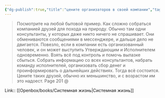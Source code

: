 ```yaml
---
{"dg-publish":true,"title":"цените организаторов в своей компании","tags":["quotes"],"date":"2023-09-11T11:37:01+03:00","modified_at":"2023-09-16T17:25:16+03:00","dg-path":"/quotes/202305060900.md","permalink":"/quotes/202305060900/","dgPassFrontmatter":true}
---
```



> Посмотрите на любой бытовой пример. Как сложно собраться компанией друзей для похода на природу. Обычно там одни консультанты, у которых даже никто ничего не спрашивает. Они обмениваются сообщениями в мессенджере, и дальше дело не двигается. Повезло, если в компании есть организованный человек, и он может выступить Утверждающим и Исполнителем одновременно. Взять всё под контроль и помочь вылазке сбыться. Собрать информацию со всех консультантов, набрать команду исполнителей, организовать сбор денег и проинформировать о дальнейших действиях. Тогда всё состоится. Цените таких друзей, обычно их меньшинство, и с возрастом им это надоест.
Page 201 @ 

Link:: [[Openbox/books/Системная жизнь\|Системная жизнь]]
